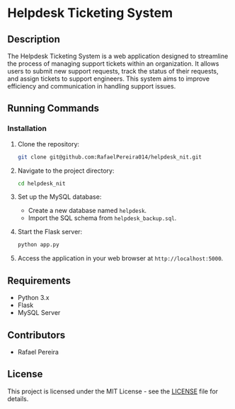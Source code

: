 # Helpdesk Ticketing System

## Description
The Helpdesk Ticketing System is a web application designed to streamline the process of managing support tickets within an organization. It allows users to submit new support requests, track the status of their requests, and assign tickets to support engineers. This system aims to improve efficiency and communication in handling support issues.

## Running Commands



### Installation
1. Clone the repository:
    ```bash
    git clone git@github.com:RafaelPereira014/helpdesk_nit.git
    ```

2. Navigate to the project directory:
    ```bash
    cd helpdesk_nit
    ```
    
3. Set up the MySQL database:
    - Create a new database named `helpdesk`.
    - Import the SQL schema from `helpdesk_backup.sql`.

4. Start the Flask server:
    ```bash
    python app.py
    ```

5. Access the application in your web browser at `http://localhost:5000`.

## Requirements
- Python 3.x
- Flask
- MySQL Server

## Contributors
- Rafael Pereira

## License
This project is licensed under the MIT License - see the [LICENSE](LICENSE) file for details.
